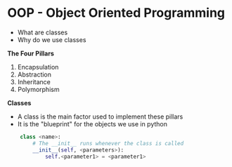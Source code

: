 # OOP - Object Oriented Programming
- What are classes
- Why do we use classes

**The Four Pillars**
1. Encapsulation
2. Abstraction
3. Inheritance
4. Polymorphism

**Classes**
- A class is the main factor used to implement these pillars
- It is the "blueprint" for the objects we use in python

```python
    class <name>:
        # The __init__ runs whenever the class is called
        __init__(self, <parameters>):
            self.<parameter1> = <parameter1>

```